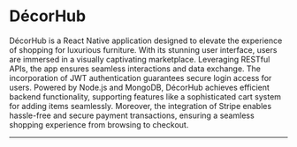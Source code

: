 # DécorHub

DécorHub is a React Native application designed to elevate the experience of shopping for luxurious furniture. With its stunning user interface, users are immersed in a visually captivating marketplace. Leveraging RESTful APIs, the app ensures seamless interactions and data exchange. The incorporation of JWT authentication guarantees secure login access for users. Powered by Node.js and MongoDB, DécorHub achieves efficient backend functionality, supporting features like a sophisticated cart system for adding items seamlessly. Moreover, the integration of Stripe enables hassle-free and secure payment transactions, ensuring a seamless shopping experience from browsing to checkout.

<hr>
